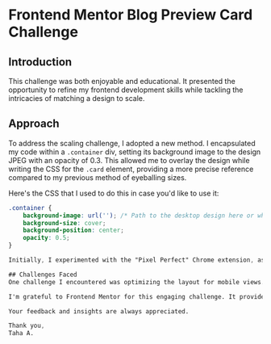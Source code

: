 # Frontend Mentor Blog Preview Card Challenge

## Introduction
This challenge was both enjoyable and educational. It presented the opportunity to refine my frontend development skills while tackling the intricacies of matching a design to scale.

## Approach
To address the scaling challenge, I adopted a new method. I encapsulated my code within a `.container` div, setting its background image to the design JPEG with an opacity of 0.3. This allowed me to overlay the design while writing the CSS for the `.card` element, providing a more precise reference compared to my previous method of eyeballing sizes.

Here's the CSS that I used to do this in case you'd like to use it:

```css
.container {
    background-image: url(''); /* Path to the desktop design here or whichever design you're using */
    background-size: cover;
    background-position: center;
    opacity: 0.5; 
}

Initially, I experimented with the "Pixel Perfect" Chrome extension, as suggested by [Ezekiel225](https://github.com/Ezekiel225). While helpful initially, I encountered scaling issues that led me to explore alternative tracing methods. Though not a perfect solution, this approach brought me closer to achieving a 100% match with the design, providing valuable learning experiences along the way. At best, I think this way of doing it has bought me a little over 80% closer to the original. Not 100% but better than before!

## Challenges Faced
One challenge I encountered was optimizing the layout for mobile views. Through research, I discovered the versatility of using `:root` variables to scale elements uniformly. While effective for the majority of adjustments, I'm open to feedback on whether this method aligns with best practices.

I'm grateful to Frontend Mentor for this engaging challenge. It provided an avenue for growth and experimentation, enabling me to refine my CSS skills and explore new techniques. Moving forward, I remain committed to continuous learning and improvement in frontend development.

Your feedback and insights are always appreciated.

Thank you,  
Taha A.